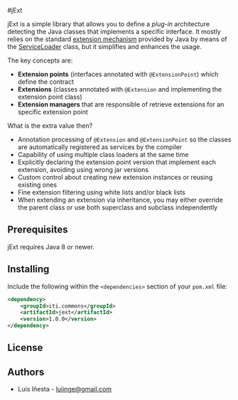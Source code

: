 #jExt

jExt is a simple library that allows you to define a *plug-in* architecture detecting the
Java classes that implements a specific interface. It mostly relies on the standard 
[extension mechanism](https://docs.oracle.com/javase/tutorial/ext/basics/spi.html) provided
by Java by means of the [ServiceLoader](https://docs.oracle.com/javase/8/docs/api/java/util/ServiceLoader.html)
class, but it simplifies and enhances the usage.

The key concepts are:
* **Extension points** (interfaces annotated with `@ExtensionPoint`) which define the contract
* **Extensions** (classes annotated with `@Extension` and implementing the extension point class)
* **Extension managers** that are responsible of retrieve extensions for an specific extension point

What is the extra value then?

* Annotation processing of `@Extension` and `@ExtensionPoint` so the classes are 
automatically registered as services by the compiler
* Capability of using multiple class loaders at the same time
* Explicitly declaring the extension point version that implement each extension, avoiding using wrong jar versions 
* Custom control about creating new extension instances or reusing existing ones
* Fine extension filtering using white lists and/or black lists
* When extending an extension via inheritance, you may either override the parent class or use both superclass and 
subclass independently  
 

## Prerequisites
jExt requires Java 8 or newer.


## Installing
Include the following within the `<dependencies>` section of your `pom.xml` file:
```xml
<dependency>
    <groupId>iti.commons</groupId>
    <artifactId>jext</artifactId>
    <version>1.0.0</version>
</dependency>
```
## License


## Authors
* Luis Iñesta - [luiinge@gmail.com](mailto:luiinge@gmail.com)







